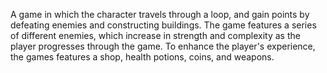 A game in which the character travels through a loop, and gain points by defeating enemies and constructing buildings. The game features a series of different enemies, which increase in strength and complexity as the player progresses through the game. To enhance the player's experience, the games features a shop, health potions, coins, and weapons.
